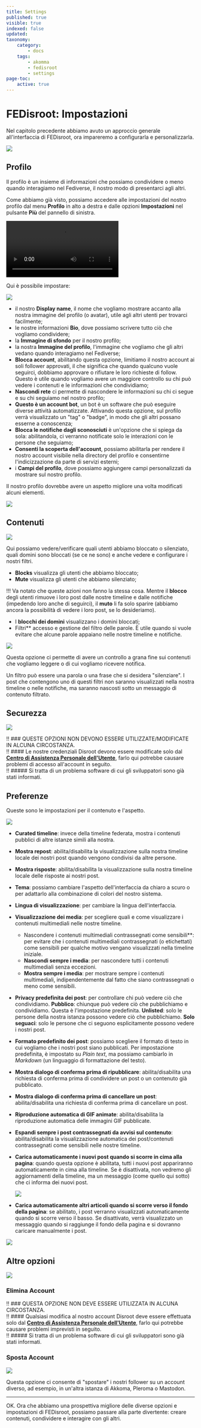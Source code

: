 ```yaml
---
title: Settings
published: true
visible: true
indexed: false
updated:
taxonomy:
    category:
        - docs
    tags:
        - akomma
        - fedisroot
        - settings
page-toc:
    active: true
---
```


# FEDisroot: Impostazioni
Nel capitolo precedente abbiamo avuto un approccio generale all'interfaccia di FEDisroot, ora impareremo a configurarla e personalizzarla.

![](en/settings.png?lightbox=816,2525&resize=300,600)

## Profilo
Il profilo è un insieme di informazioni che possiamo condividere o meno quando interagiamo nel Fediverse, il nostro modo di presentarci agli altri.

Come abbiamo già visto, possiamo accedere alle impostazioni del nostro profilo dal menu **Profilo** in alto a destra e dalle opzioni **Impostazioni** nel pulsante **Più** del pannello di sinistra.

![](en/profile.mp4?resize=1024,576&loop)


Qui è possibile impostare:

![](it/settings.profile.png)

- il nostro **Display name**, il nome che vogliamo mostrare accanto alla nostra immagine del profilo (o avatar), utile agli altri utenti per trovarci facilmente;
- le nostre informazioni **Bio**, dove possiamo scrivere tutto ciò che vogliamo condividere;
- la **Immagine di sfondo** per il nostro profilo;
- la nostra **Immagine del profilo**, l'immagine che vogliamo che gli altri vedano quando interagiamo nel Fediverse;
- **Blocca account**, abilitando questa opzione, limitiamo il nostro account ai soli follower approvati, il che significa che quando qualcuno vuole seguirci, dobbiamo approvare o rifiutare le loro richieste di follow. Questo è utile quando vogliamo avere un maggiore controllo su chi può vedere i contenuti e le informazioni che condividiamo;
- **Nascondi rete** ci permette di nascondere le informazioni su chi ci segue e su chi seguiamo nel nostro profilo;
- **Questo è un account bot**, un bot è un software che può eseguire diverse attività automatizzate. Attivando questa opzione, sul profilo verrà visualizzato un "tag" o "badge", in modo che gli altri possano esserne a conoscenza;
- **Blocca le notifiche dagli sconosciuti** è un'opzione che si spiega da sola: abilitandola, ci verranno notificate solo le interazioni con le persone che seguiamo;
- **Consenti la scoperta dell'account**, possiamo abilitarla per rendere il nostro account visibile nella directory del profilo e consentirne l'indicizzazione da parte di servizi esterni;
- i **Campi del profilo**, dove possiamo aggiungere campi personalizzati da mostrare sul nostro profilo.

Il nostro profilo dovrebbe avere un aspetto migliore una volta modificati alcuni elementi.

![](en/edited.profile.png)

## Contenuti

![](en/settings.content.png)

Qui possiamo vedere/verificare quali utenti abbiamo bloccato o silenziato, quali domini sono bloccati (se ce ne sono) e anche vedere e configurare i nostri filtri.

- **Blocks** visualizza gli utenti che abbiamo bloccato;
- **Mute** visualizza gli utenti che abbiamo silenziato;

!!! Va notato che queste azioni non fanno la stessa cosa. Mentre il **blocco** degli utenti rimuove i loro post dalle nostre timeline e dalle notifiche (impedendo loro anche di seguirci), il **muto** li fa solo sparire (abbiamo ancora la possibilità di vedere i loro post, se lo desideriamo).

- I **blocchi dei domini** visualizzano i domini bloccati;
- Filtri** accesso e gestione del filtro delle parole. È utile quando si vuole evitare che alcune parole appaiano nelle nostre timeline e notifiche.

![](it/settings.filters.png)

Questa opzione ci permette di avere un controllo a grana fine sui contenuti che vogliamo leggere o di cui vogliamo ricevere notifica.

Un filtro può essere una parola o una frase che si desidera "silenziare". I post che contengono uno di questi filtri non saranno visualizzati nella nostra timeline o nelle notifiche, ma saranno nascosti sotto un messaggio di contenuto filtrato.

## Securezza

![](en/settings.security.png)

!! ### QUESTE OPZIONI NON DEVONO ESSERE UTILIZZATE/MODIFICATE IN ALCUNA CIRCOSTANZA.<br>
!! #### Le nostre credenziali Disroot devono essere modificate solo dal [**Centro di Assistenza Personale dell'Utente**](https://user.disroot.org), farlo qui potrebbe causare problemi di accesso all'account in seguito.<br>
!! ##### Si tratta di un problema software di cui gli sviluppatori sono già stati informati.

## Preferenze
Queste sono le impostazioni per il contenuto e l'aspetto.

![](en/settings.preferences.png)

- **Curated timeline**: invece della timeline federata, mostra i contenuti pubblici di altre istanze simili alla nostra.
- **Mostra repost**: abilita/disabilita la visualizzazione sulla nostra timeline locale dei nostri post quando vengono condivisi da altre persone.
- **Mostra risposte**: abilita/disabilita la visualizzazione sulla nostra timeline locale delle risposte ai nostri post.
- **Tema**: possiamo cambiare l'aspetto dell'interfaccia da chiaro a scuro o per adattarlo alla combinazione di colori del nostro sistema.
- **Lingua di visualizzazione**: per cambiare la lingua dell'interfaccia.
- **Visualizzazione dei media**: per scegliere quali e come visualizzare i contenuti multimediali nelle nostre timeline.
    * Nascondere i contenuti multimediali contrassegnati come sensibili**: per evitare che i contenuti multimediali contrassegnati (o etichettati) come sensibili per qualche motivo vengano visualizzati nella timeline iniziale.
    * **Nascondi sempre i media**: per nascondere tutti i contenuti multimediali senza eccezioni.
    * **Mostra sempre i media**: per mostrare sempre i contenuti multimediali, indipendentemente dal fatto che siano contrassegnati o meno come sensibili.
- **Privacy predefinita dei post**: per controllare chi può vedere ciò che condividiamo.
    **Pubblico**: chiunque può vedere ciò che pubblichiamo e condividiamo. Questa è l'impostazione predefinita.
    **Unlisted**: solo le persone della nostra istanza possono vedere ciò che pubblichiamo.
    **Solo seguaci**: solo le persone che ci seguono esplicitamente possono vedere i nostri post.
- **Formato predefinito dei post**: possiamo scegliere il formato di testo in cui vogliamo che i nostri post siano pubblicati. Per impostazione predefinita, è impostato su _Plain text_, ma possiamo cambiarlo in _Markdown_ (un linguaggio di formattazione del testo).
- **Mostra dialogo di conferma prima di ripubblicare**: abilita/disabilita una richiesta di conferma prima di condividere un post o un contenuto già pubblicato.
- **Mostra dialogo di conferma prima di cancellare un post**: abilita/disabilita una richiesta di conferma prima di cancellare un post.
- **Riproduzione automatica di GIF animate**: abilita/disabilita la riproduzione automatica delle immagini GIF pubblicate.
- **Espandi sempre i post contrassegnati da avvisi sul contenuto**: abilita/disabilita la visualizzazione automatica dei post/contenuti contrassegnati come sensibili nelle nostre timeline.
- **Carica automaticamente i nuovi post quando si scorre in cima alla pagina**: quando questa opzione è abilitata, tutti i nuovi post appariranno automaticamente in cima alla timeline. Se è disattivata, non vedremo gli aggiornamenti della timeline, ma un messaggio (come quello qui sotto) che ci informa dei nuovi post.

    ![](en/new_posts.png)

- **Carica automaticamente altri articoli quando si scorre verso il fondo della pagina**: se abilitato, i post verranno visualizzati automaticamente quando si scorre verso il basso. Se disattivato, verrà visualizzato un messaggio quando si raggiunge il fondo della pagina e si dovranno caricare manualmente i post.

![](en/load.png)

## Altre opzioni

![](en/settings.other.png)

### Elimina Account

!! ### QUESTA OPZIONE NON DEVE ESSERE UTILIZZATA IN ALCUNA CIRCOSTANZA.<br>
!! #### Qualsiasi modifica al nostro account Disroot deve essere effettuata solo dal [**Centro di Assistenza Personale dell'Utente**](https://user.disroot.org), farlo qui potrebbe causare problemi imprevisti in seguito.<br>
!! ##### Si tratta di un problema software di cui gli sviluppatori sono già stati informati.

### Sposta Account

![](en/migration.png)

Questa opzione ci consente di "spostare" i nostri follower su un account diverso, ad esempio, in un'altra istanza di Akkoma, Pleroma o Mastodon.

---

OK. Ora che abbiamo una prospettiva migliore delle diverse opzioni e impostazioni di FEDisroot, possiamo passare alla parte divertente: creare contenuti, condividere e interagire con gli altri.

